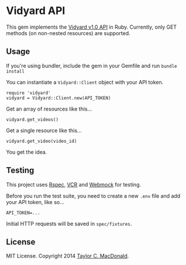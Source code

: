 # Vidyard API

This gem implements the [Vidyard v1.0 API](http://api.vidyard.com/docs/dashboard/1.0.html) in Ruby. Currently, only GET methods (on non-nested resources) are supported.

## Usage

If you're using bundler, include the gem in your Gemfile and run `bundle install`

You can instantiate a `Vidyard::Client` object with your API token.

    require 'vidyard'
    vidyard = Vidyard::Client.new(API_TOKEN)

Get an array of resources like this...

    vidyard.get_videos()

Get a single resource like this...

    vidyard.get_video(video_id)

You get the idea.

## Testing

This project uses [Rspec](https://rubygems.org/gems/rspec), [VCR](https://rubygems.org/gems/vcr) and [Webmock](https://rubygems.org/gems/webmock) for testing.

Before you run the test suite, you need to create a new `.env` file and add your API token, like so...

    API_TOKEN=...

Initial HTTP requests will be saved in `spec/fixtures`.

## License

MIT License. Copyright 2014 [Taylor C. MacDonald](http://github.com/tcmacdonald).
